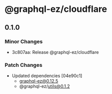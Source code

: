 # @graphql-ez/cloudflare

## 0.1.0
### Minor Changes

- 3c807aa: Release @graphql-ez/cloudflare

### Patch Changes

- Updated dependencies [04e90c1]
  - graphql-ez@0.12.5
  - @graphql-ez/utils@0.1.2
